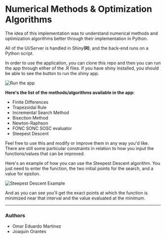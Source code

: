 # Numerical Methods &amp; Optimization Algorithms

The idea of this implementation was to understand numerical methods and optimization algorithms better through their implementation in Python. 

All of the UI/Server is handled in Shiny<b>(R)</b>, and the back-end runs on a Python script. 

In order to use the application, you can clone this repo and then you can run the app through either of the .R files. If you have shiny installed, you should be able to see the button to run the shiny app. 

![Run the app](https://i.imgur.com/31Kydp0.png)



<b>Here's the list of the methods/algorithms available in the app:</b>

<ul>
  <li>Finite Differences</li>
  <li>Trapezoidal Rule</li>
  <li>Incremental Search Method</li>
  <li>Bisection Method</li>
  <li>Newton-Raphson</li>
  <li>FONC SONC SOSC evaluator</li>
  <li>Steepest Descent</li> 
</ul>

Feel free to use this and modify or improve them in any way you'd like. There are still some particular constraints in relation to how you input the functions/values that can be improved.

Here's an example of how you can use the Steepest Descent algorithm. You just need to enter the function, the two initial points for the search, and a value for epsilon. 

![Steepest Descent Example](https://i.imgur.com/53Faoob.png)

And as you can see you'll get the exact points at which the function is minimized near that interval and the value evaluated at the minimum.

---
### Authors
* Omar Eduardo Martinez
* Joaquin Orantes
